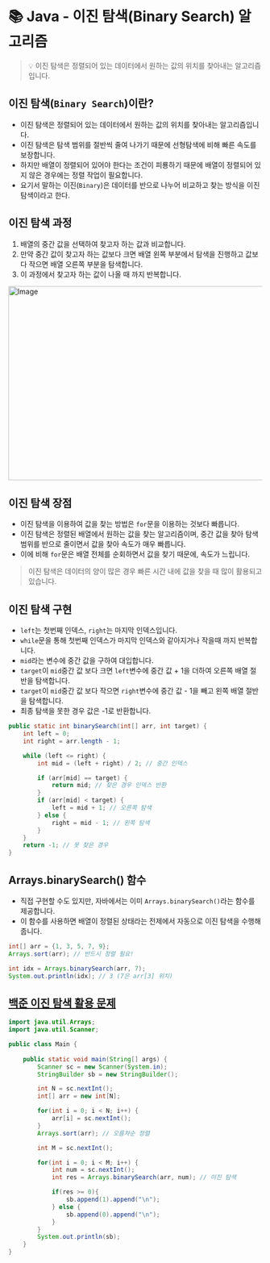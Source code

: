 # 📚 Java - 이진 탐색(Binary Search) 알고리즘 

> 💡 이진 탐색은 정렬되어 있는 데이터에서 원하는 값의 위치를 찾아내는 알고리즘입니다.

## 이진 탐색(`Binary Search`)이란?
- 이진 탐색은 정렬되어 있는 데이터에서 원하는 값의 위치를 찾아내는 알고리즘입니다. 
- 이진 탐색은 탐색 범위를 절반씩 줄여 나가기 때문에 선형탐색에 비해 빠른 속도를 보장합니다.
- 하지만 배열이 정렬되어 있어야 한다는 조건이 피룡하기 때문에 배열이 정렬되어 있지 않은 경우에는 정렬 작업이 필요합니다.
- 요기서 말하는 이진(`Binary`)은 데이터를 반으로 나누어 비교하고 찾는 방식을 이진 탐색이라고 한다.

## 이진 탐색 과정 
1. 배열의 중간 값을 선택하여 찾고자 하는 값과 비교합니다.
2. 만약 중간 값이 찾고자 하는 값보다 크면 배열 왼쪽 부분에서 탐색을 진행하고 값보다 작으면 배열 오른쪽 부분을 탐색합니다.
3. 이 과정에서 찾고자 하는 값이 나올 때 까지 반복합니다.

<img width="981" height="385" alt="Image" src="https://github.com/user-attachments/assets/cc6aeb7f-67b6-4873-a484-ba207ece2821" />

## 이진 탐색 장점 
- 이진 탐색을 이용하여 값을 찾는 방법은 `for`문을 이용하는 것보다 빠릅니다.
- 이진 탐색은 정렬된 배열에서 원하는 값을 찾는 알고리즘이며, 중간 값을 찾아 탐색 범위를 반으로 줄이면서 값을 찾아 속도가 매우 빠릅니다.
- 이에 비해 `for`문은 배열 전체를 순회하면서 값을 찾기 때문에, 속도가 느립니다. 

> 이진 탐색은 데이터의 양이 많은 경우 빠른 시간 내에 값을 찾을 때 많이 활용되고 있습니다.

## 이진 탐색 구현 
- `left`는 첫번째 인덱스, `right`는 마지막 인덱스입니다.
- `while`문을 통해 첫번째 인덱스가 마지막 인덱스와 같아지거나 작을때 까지 반복합니다.
- `mid`라는 변수에 중간 값을 구하여 대입합니다.
- `target`이 `mid`중간 값 보다 크면 `left`변수에 중간 값 + 1을 더하여 오른쪽 배열 절반을 탐색합니다.
- `target`이 `mid`중간 값 보다 작으면 `right`변수에 중간 값 - 1을 빼고 왼쪽 배열 절반을 탐색합니다.
- 최종 탐색을 못한 경우 값은 -1로 반환합니다.
```java
public static int binarySearch(int[] arr, int target) {
    int left = 0;
    int right = arr.length - 1;

    while (left <= right) {
        int mid = (left + right) / 2; // 중간 인덱스

        if (arr[mid] == target) {
            return mid; // 찾은 경우 인덱스 반환
        }
        if (arr[mid] < target) {
            left = mid + 1; // 오른쪽 탐색
        } else {
            right = mid - 1; // 왼쪽 탐색
        }
    }
    return -1; // 못 찾은 경우
}
```

## Arrays.binarySearch() 함수 
- 직접 구현할 수도 있지만, 자바에서는 이미 `Arrays.binarySearch()`라는 함수를 제공합니다.
- 이 함수를 사용하면 배열이 정렬된 상태라는 전제에서 자동으로 이진 탐색을 수행해 줍니다.
```java
int[] arr = {1, 3, 5, 7, 9};
Arrays.sort(arr); // 반드시 정렬 필요!

int idx = Arrays.binarySearch(arr, 7);
System.out.println(idx); // 3 (7은 arr[3] 위치)
```

## [백준 이진 탐색 활용 문제](https://www.acmicpc.net/problem/1920) 

```java
import java.util.Arrays;
import java.util.Scanner;

public class Main {
    
    public static void main(String[] args) {
        Scanner sc = new Scanner(System.in);
        StringBuilder sb = new StringBuilder();

        int N = sc.nextInt();
        int[] arr = new int[N];

        for(int i = 0; i < N; i++) {
            arr[i] = sc.nextInt();
        }
        Arrays.sort(arr); // 오름차순 정렬

        int M = sc.nextInt();

        for(int i = 0; i < M; i++) {
            int num = sc.nextInt();
            int res = Arrays.binarySearch(arr, num); // 이진 탐색 

            if(res >= 0){
                sb.append(1).append("\n");
            } else {
                sb.append(0).append("\n");
            }
        }
        System.out.println(sb);
    }
}
```